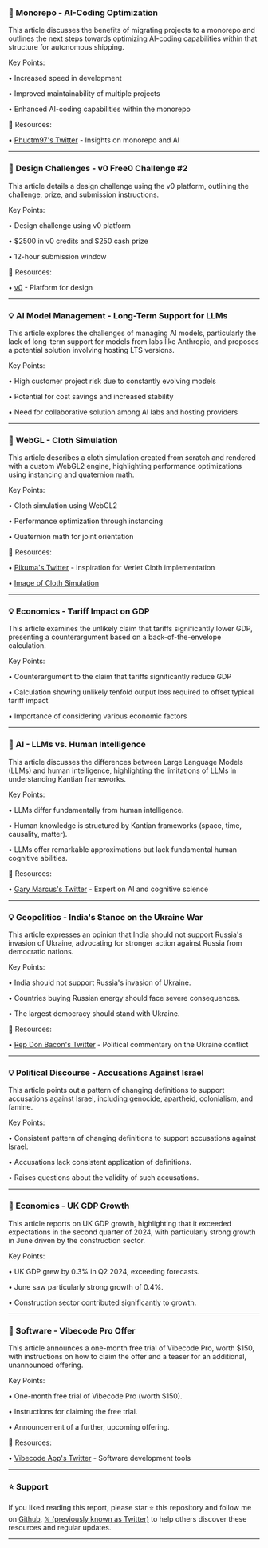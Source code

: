 ### 🤖 Monorepo - AI-Coding Optimization

This article discusses the benefits of migrating projects to a monorepo and outlines the next steps towards optimizing AI-coding capabilities within that structure for autonomous shipping.

Key Points:

• Increased speed in development

• Improved maintainability of multiple projects

• Enhanced AI-coding capabilities within the monorepo


🔗 Resources:

• [Phuctm97's Twitter](https://x.com/phuctm97) - Insights on monorepo and AI


---
### 🚀 Design Challenges - v0 Free0 Challenge #2

This article details a design challenge using the v0 platform, outlining the challenge, prize, and submission instructions.

Key Points:

• Design challenge using v0 platform

• $2500 in v0 credits and $250 cash prize

• 12-hour submission window


🔗 Resources:

• [v0](https://x.com/v0) - Platform for design


---
### 💡 AI Model Management - Long-Term Support for LLMs

This article explores the challenges of managing AI models, particularly the lack of long-term support for models from labs like Anthropic, and proposes a potential solution involving hosting LTS versions.

Key Points:

• High customer project risk due to constantly evolving models

• Potential for cost savings and increased stability

• Need for collaborative solution among AI labs and hosting providers



---
### 🤖 WebGL - Cloth Simulation

This article describes a cloth simulation created from scratch and rendered with a custom WebGL2 engine, highlighting performance optimizations using instancing and quaternion math.

Key Points:

• Cloth simulation using WebGL2

• Performance optimization through instancing

• Quaternion math for joint orientation


🔗 Resources:

• [Pikuma's Twitter](https://x.com/pikuma) - Inspiration for Verlet Cloth implementation

• [Image of Cloth Simulation](https://pbs.twimg.com/amplify_video_thumb/1955888435299745794/img/ug-MKGEijmMuFlqy.jpg)


---
### 💡 Economics - Tariff Impact on GDP

This article examines the unlikely claim that tariffs significantly lower GDP, presenting a counterargument based on a back-of-the-envelope calculation.

Key Points:

• Counterargument to the claim that tariffs significantly reduce GDP

• Calculation showing unlikely tenfold output loss required to offset typical tariff impact

• Importance of considering various economic factors



---
### 🤖 AI - LLMs vs. Human Intelligence

This article discusses the differences between Large Language Models (LLMs) and human intelligence, highlighting the limitations of LLMs in understanding Kantian frameworks.

Key Points:

• LLMs differ fundamentally from human intelligence.

• Human knowledge is structured by Kantian frameworks (space, time, causality, matter).

• LLMs offer remarkable approximations but lack fundamental human cognitive abilities.


🔗 Resources:

• [Gary Marcus's Twitter](https://x.com/GaryMarcus) - Expert on AI and cognitive science


---
### 💡 Geopolitics - India's Stance on the Ukraine War

This article expresses an opinion that India should not support Russia's invasion of Ukraine, advocating for stronger action against Russia from democratic nations.

Key Points:

•  India should not support Russia's invasion of Ukraine.

•  Countries buying Russian energy should face severe consequences.

•  The largest democracy should stand with Ukraine.


🔗 Resources:

• [Rep Don Bacon's Twitter](https://x.com/RepDonBacon) - Political commentary on the Ukraine conflict


---
### 💡 Political Discourse - Accusations Against Israel

This article points out a pattern of changing definitions to support accusations against Israel, including genocide, apartheid, colonialism, and famine.

Key Points:

• Consistent pattern of changing definitions to support accusations against Israel.

• Accusations lack consistent application of definitions.

• Raises questions about the validity of such accusations.


---
### 🚀 Economics - UK GDP Growth

This article reports on UK GDP growth, highlighting that it exceeded expectations in the second quarter of 2024, with particularly strong growth in June driven by the construction sector.

Key Points:

• UK GDP grew by 0.3% in Q2 2024, exceeding forecasts.

• June saw particularly strong growth of 0.4%.

• Construction sector contributed significantly to growth.


---
### 🚀 Software - Vibecode Pro Offer

This article announces a one-month free trial of Vibecode Pro, worth $150, with instructions on how to claim the offer and a teaser for an additional, unannounced offering.

Key Points:

• One-month free trial of Vibecode Pro (worth $150).

• Instructions for claiming the free trial.

• Announcement of a further, upcoming offering.


🔗 Resources:

• [Vibecode App's Twitter](https://x.com/vibecodeapp) - Software development tools


---

### ⭐️ Support

If you liked reading this report, please star ⭐️ this repository and follow me on [Github](https://github.com/Drix10), [𝕏 (previously known as Twitter)](https://x.com/DRIX_10_) to help others discover these resources and regular updates.

---